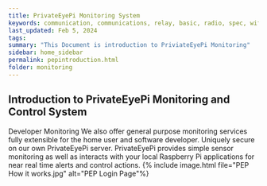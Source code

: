 ```yaml
---
title: PrivateEyePi Monitoring System
keywords: communication, communications, relay, basic, radio, spec, wifi, sensor
last_updated: Feb 5, 2024
tags:
summary: "This Document is introduction to PriviateEyePi Monitoring"
sidebar: home_sidebar
permalink: pepintroduction.html
folder: monitoring
---
```


## Introduction to PrivateEyePi Monitoring and Control System
Developer Monitoring
We also offer general purpose monitoring services fully extensible for the home user and software developer. Uniquely secure on our own PrivateEyePi server.
PrivateEyePi provides simple sensor monitoring as well as interacts with your local Raspberry Pi applications for near real time alerts and control actions.
{% include image.html file="PEP How it works.jpg" alt="PEP Login Page"%}